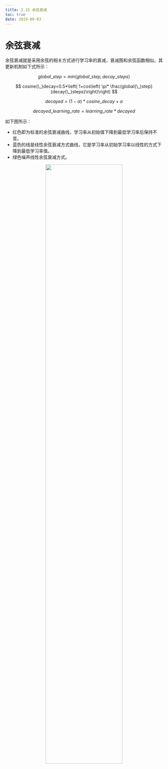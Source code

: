 ```yaml
---
title: 2.15 余弦衰减
toc: true
date: 2019-09-03
---
```


# 余弦衰减

​余弦衰减就是采用余弦的相关方式进行学习率的衰减，衰减图和余弦函数相似。其更新机制如下式所示：

$$
global{\_}step=min(global{\_}step,decay{\_}steps)
$$

$$
cosine{\_}decay=0.5*\left( 1+cos\left( \pi* \frac{global{\_}step}{decay{\_}steps}\right)\right)
$$

$$
decayed=(1-\alpha)*cosine{\_}decay+\alpha
$$

$$
decayed{\_}learning{\_}rate=learning{\_}rate*decayed
$$

​如下图所示：

- 红色即为标准的余弦衰减曲线，学习率从初始值下降到最低学习率后保持不变。
- 蓝色的线是线性余弦衰减方式曲线，它是学习率从初始学习率以线性的方式下降到最低学习率值。
- 绿色噪声线性余弦衰减方式。

<p align="center">
    <img width="70%" height="70%" src="http://images.iterate.site/blog/image/20190903/kNgAGvIPBx5X.png?imageslim">
</p>
